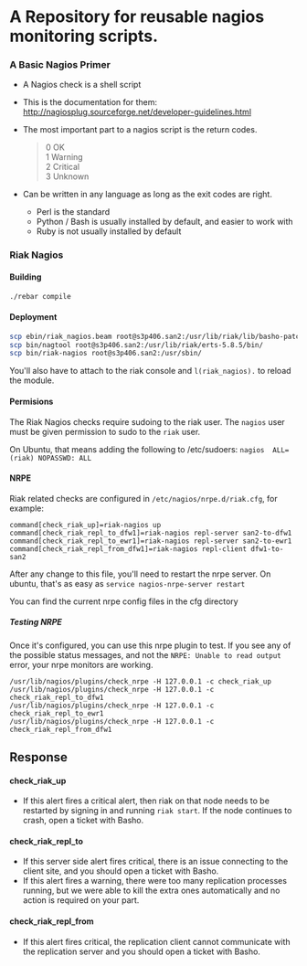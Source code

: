# A Repository for reusable nagios monitoring scripts.

### A Basic Nagios Primer

* A Nagios check is a shell script

* This is the documentation for them: http://nagiosplug.sourceforge.net/developer-guidelines.html

* The most important part to a nagios script is the return codes.

  >  0 OK  
  >  1 Warning   
  >  2 Critical  
  >  3 Unknown  
  
* Can be written in any language as long as the exit codes are right.

  * Perl is the standard
  * Python / Bash is usually installed by default, and easier to work with
  * Ruby is not usually installed by default

### Riak Nagios

#### Building

```bash
./rebar compile
```

#### Deployment

```bash
scp ebin/riak_nagios.beam root@s3p406.san2:/usr/lib/riak/lib/basho-patches/
scp bin/nagtool root@s3p406.san2:/usr/lib/riak/erts-5.8.5/bin/
scp bin/riak-nagios root@s3p406.san2:/usr/sbin/
```

You'll also have to attach to the riak console and `l(riak_nagios).` to reload the module.


#### Permisions

The Riak Nagios checks require sudoing to the riak user. The `nagios` user must be given permission to sudo to the `riak` user.

On Ubuntu, that means adding the following to /etc/sudoers: `nagios  ALL=(riak) NOPASSWD: ALL`

#### NRPE

Riak related checks are configured in `/etc/nagios/nrpe.d/riak.cfg`, for example:

```
command[check_riak_up]=riak-nagios up
command[check_riak_repl_to_dfw1]=riak-nagios repl-server san2-to-dfw1
command[check_riak_repl_to_ewr1]=riak-nagios repl-server san2-to-ewr1
command[check_riak_repl_from_dfw1]=riak-nagios repl-client dfw1-to-san2
```

After any change to this file, you'll need to restart the nrpe server. On ubuntu, that's as easy as `service nagios-nrpe-server restart`

You can find the current nrpe config files in the cfg directory

##### Testing NRPE

Once it's configured, you can use this nrpe plugin to test. If you see any of the possible status messages, and not the 
`NRPE: Unable to read output` error, your nrpe monitors are working.

```
/usr/lib/nagios/plugins/check_nrpe -H 127.0.0.1 -c check_riak_up
/usr/lib/nagios/plugins/check_nrpe -H 127.0.0.1 -c check_riak_repl_to_dfw1
/usr/lib/nagios/plugins/check_nrpe -H 127.0.0.1 -c check_riak_repl_to_ewr1
/usr/lib/nagios/plugins/check_nrpe -H 127.0.0.1 -c check_riak_repl_from_dfw1
```

## Response

#### check_riak_up 

* If this alert fires a critical alert, then riak on that node needs to be restarted by signing in and running `riak start`. If the node continues to crash, open a ticket with Basho.

#### check_riak_repl_to

* If this server side alert fires critical, there is an issue connecting to the client site, and you should open a ticket with Basho.
* If this alert fires a warning, there were too many replication processes running, but we were able to kill the extra ones automatically and no action is required on your part.

#### check_riak_repl_from

* If this alert fires critical, the replication client cannot communicate with the replication server and you should open a ticket with Basho.
